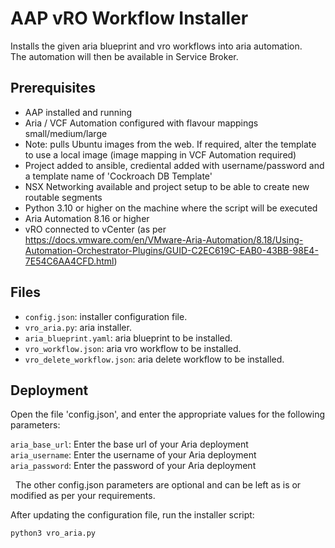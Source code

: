 AAP vRO Workflow Installer
==========================

Installs the given aria blueprint and vro workflows into aria automation.  
The automation will then be available in Service Broker.
 
## Prerequisites

-   AAP installed and running
-   Aria / VCF Automation configured with flavour mappings small/medium/large
-   Note: pulls Ubuntu images from the web. If required, alter the template to use a local image (image mapping in VCF Automation required)
-   Project added to ansible, crediental added with username/password and a template name of 'Cockroach DB Template'
-   NSX Networking available and project setup to be able to create new routable segments
-   Python 3.10 or higher on the machine where the script will be executed
-   Aria Automation 8.16 or higher
-   vRO connected to vCenter (as per https://docs.vmware.com/en/VMware-Aria-Automation/8.18/Using-Automation-Orchestrator-Plugins/GUID-C2EC619C-EAB0-43BB-98E4-7E54C6AA4CFD.html)


## Files 
- `config.json`: installer configuration file.
- `vro_aria.py`: aria installer.
- `aria_blueprint.yaml`: aria blueprint to be installed.
- `vro_workflow.json`: aria vro workflow to be installed.
- `vro_delete_workflow.json`: aria delete workflow to be installed.


 

## Deployment

Open the file 'config.json', and enter the appropriate values for the following
parameters:


`aria_base_url`: Enter the base url of your Aria deployment  
`aria_username`: Enter the username of your Aria deployment  
`aria_password`: Enter the password of your Aria deployment

 
The other config.json parameters are optional and can be left as is or modified
as per your requirements.

After updating the configuration file, run the installer script:

~~~~~~~~~~~~~~~~~~~~~~~~~~~~~~~~~~~~~~~~~~~~~~~~~~~~~~~~~~~~~~~~~~~~~~~~~~~ bash
python3 vro_aria.py
~~~~~~~~~~~~~~~~~~~~~~~~~~~~~~~~~~~~~~~~~~~~~~~~~~~~~~~~~~~~~~~~~~~~~~~~~~~~~~~~
